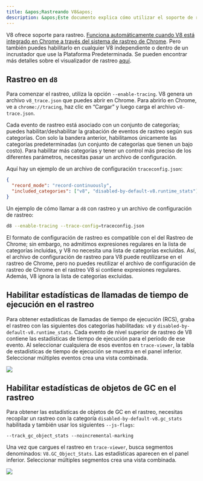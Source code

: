 ```yaml
---
title: &apos;Rastreando V8&apos;
description: &apos;Este documento explica cómo utilizar el soporte de rastreo integrado de V8.&apos;
---
```

V8 ofrece soporte para rastreo. [Funciona automáticamente cuando V8 está integrado en Chrome a través del sistema de rastreo de Chrome](/docs/rcs). Pero también puedes habilitarlo en cualquier V8 independiente o dentro de un incrustador que use la Plataforma Predeterminada. Se pueden encontrar más detalles sobre el visualizador de rastreo [aquí](https://github.com/catapult-project/catapult/blob/master/tracing/README.md).

## Rastreo en `d8`

Para comenzar el rastreo, utiliza la opción `--enable-tracing`. V8 genera un archivo `v8_trace.json` que puedes abrir en Chrome. Para abrirlo en Chrome, ve a `chrome://tracing`, haz clic en “Cargar” y luego carga el archivo `v8-trace.json`.

Cada evento de rastreo está asociado con un conjunto de categorías; puedes habilitar/deshabilitar la grabación de eventos de rastreo según sus categorías. Con solo la bandera anterior, habilitamos únicamente las categorías predeterminadas (un conjunto de categorías que tienen un bajo costo). Para habilitar más categorías y tener un control más preciso de los diferentes parámetros, necesitas pasar un archivo de configuración.

Aquí hay un ejemplo de un archivo de configuración `traceconfig.json`:

```json
{
  "record_mode": "record-continuously",
  "included_categories": ["v8", "disabled-by-default-v8.runtime_stats"]
}
```

Un ejemplo de cómo llamar a `d8` con rastreo y un archivo de configuración de rastreo:

```bash
d8 --enable-tracing --trace-config=traceconfig.json
```

El formato de configuración de rastreo es compatible con el del Rastreo de Chrome; sin embargo, no admitimos expresiones regulares en la lista de categorías incluidas, y V8 no necesita una lista de categorías excluidas. Así, el archivo de configuración de rastreo para V8 puede reutilizarse en el rastreo de Chrome, pero no puedes reutilizar el archivo de configuración de rastreo de Chrome en el rastreo V8 si contiene expresiones regulares. Además, V8 ignora la lista de categorías excluidas.

## Habilitar estadísticas de llamadas de tiempo de ejecución en el rastreo

Para obtener estadísticas de llamadas de tiempo de ejecución (<abbr>RCS</abbr>), graba el rastreo con las siguientes dos categorías habilitadas: `v8` y `disabled-by-default-v8.runtime_stats`. Cada evento de nivel superior de rastreo de V8 contiene las estadísticas de tiempo de ejecución para el período de ese evento. Al seleccionar cualquiera de esos eventos en `trace-viewer`, la tabla de estadísticas de tiempo de ejecución se muestra en el panel inferior. Seleccionar múltiples eventos crea una vista combinada.

![](/_img/docs/trace/runtime-stats.png)

## Habilitar estadísticas de objetos de GC en el rastreo

Para obtener las estadísticas de objetos de GC en el rastreo, necesitas recopilar un rastreo con la categoría `disabled-by-default-v8.gc_stats` habilitada y también usar los siguientes `--js-flags`:

```
--track_gc_object_stats --noincremental-marking
```

Una vez que cargues el rastreo en `trace-viewer`, busca segmentos denominados: `V8.GC_Object_Stats`. Las estadísticas aparecen en el panel inferior. Seleccionar múltiples segmentos crea una vista combinada.

![](/_img/docs/trace/gc-stats.png)
